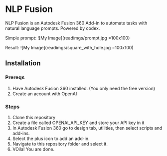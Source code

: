 # NLP Fusion
NLP Fusion is an Autodesk Fusion 360 Add-in to automate tasks with natural language prompts. Powered by codex.

Simple prompt:
![My Image](readimgs/prompt.jpg =100x100)

Result:
![My Image](readimgs/square_with_hole.jpg =100x100)

## Installation
### Prereqs
1. Have Autodesk Fusion 360 installed. (You only need the free version)
2. Create an account with OpenAI

### Steps
1. Clone this repository
2. Create a file called OPENAI_API_KEY and store your API key in it
2. In Autodesk Fusion 360 go to design tab, utilities, then select scripts and add-ins. 
3. Select the plus icon to add an add-in. 
4. Navigate to this repository folder and select it. 
5. VOila! You are done. 
